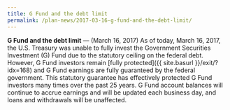 ```yaml
---
title: G Fund and the debt limit
permalink: /plan-news/2017-03-16-g-fund-and-the-debt-limit/
---
```

**G Fund and the debt limit** &#8212; (March 16, 2017) As of today, March 16, 2017, the U.S. Treasury was unable to fully invest the Government Securities Investment (G) Fund due to the statutory ceiling on the federal debt. However, G Fund investors remain [fully protected]({{ site.basurl }}/exit/?idx=168) and G Fund earnings are fully guaranteed by the federal government. This statutory guarantee has effectively protected G Fund investors many times over the past 25 years. G Fund account balances will continue to accrue earnings and will be updated each business day, and loans and withdrawals will be unaffected.
